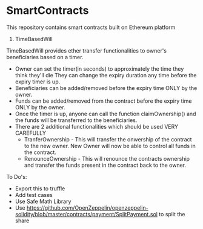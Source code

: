 # SmartContracts
This repository contains smart contracts built on Ethereum platform

1. TimeBasedWill

TimeBasedWill provides ether transfer functionalities to owner's beneficiaries based on a timer.
- Owner can set the timer(in seconds) to approximately the time they think they'll die
  They can change the expiry duration any time before the expiry timer is up.
- Beneficiaries can be added/removed before the expiry time ONLY by the owner.
 - Funds can be added/removed from the contract before the expiry time ONLY by the owner. 
 - Once the timer is up, anyone can call the function claimOwnership() and the funds
   will be transferred to the beneficiaries.
 - There are 2 additional functionalities which should be used VERY CAREFULLY
    - TranferOwnership - This will transfer the onwership of the contract to the new owner.
        New Owner will now be able to control all funds in the contract.
    - RenounceOwnership - This will renounce the contracts ownership and transfer the funds
        present in the contract back to the owner.
 
 To Do's:
 - Export this to truffle 
 - Add test cases
 - Use Safe Math Library
 - Use https://github.com/OpenZeppelin/openzeppelin-solidity/blob/master/contracts/payment/SplitPayment.sol to split the share
